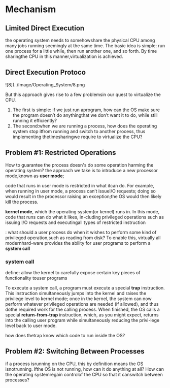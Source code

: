 # Mechanism

## Limited Direct Execution

 the operating system needs to somehowshare the physical CPU among many jobs running seemingly at the same time. The basic idea is simple: run one process for a little while, then run another one, and so forth. By time sharingthe CPU in this manner,virtualization is achieved.

## Direct Execution Protoco

![8](../Image/Operating_System/8.png

But this approach gives rise to a few problemsin our quest to virtualize the CPU.

1. The first is simple: if we just run aprogram, how can the OS make sure the program doesn’t do anythingthat we don’t want it to do, while still running it efficiently?
2. The second:when we are running a process, how does the operating system stop itfrom running and switch to another process, thus implementing thetimesharingwe require to virtualize the CPU?

## Problem #1: Restricted Operations

How to guarantee the process doesn's do some operation harming the operating system? the approach we take is to introduce a new processor mode,known as **user mode**;

code that runs in user mode is restricted in what itcan do. For example, when running in user mode, a process can’t issueI/O requests; doing so would result in the processor raising an exception;the OS would then likely kill the process.

**kernel mode**, which the operating system(or kernel) runs in. In this mode, code that runs can do what it likes, in-cluding privileged operations such as issuing I/O requests and executingall types of restricted instruction

: what should a user process do when it wishes to perform some kind of privileged operation,such as reading from disk? To enable this, virtually all modernhard-ware provides the ability for user programs to perform a **system call**

### system call

define: allow the kernel to carefully expose certain key pieces of functionality touser programs

To execute a system call, a program must execute a special **trap** instruction. This instruction simultaneously jumps into the kernel and raises the privilege level to kernel mode; once in the kernel, the system can now perform whatever privileged operations are needed (if allowed), and thus dothe required work for the calling process. When finished, the OS calls a special **return-from-trap** instruction, which, as you might expect, returns into the calling user program while simultaneously reducing the privi-lege level back to user mode.

how does thetrap know which code to run inside the OS?

## Problem #2: Switching Between Processes

if a process isrunning on the CPU, this by definition means the OS isnotrunning. Ifthe OS is not running, how can it do anything at all? How can the operating systemregain controlof the CPU so that it canswitch between processes?


